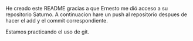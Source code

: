 He creado este README gracias a que Ernesto me dió acceso a su repositorio Saturno.
A continuacion hare un push al repositorio despues de hacer el add y el commit correspondiente.

Estamos practicando el uso de git.


